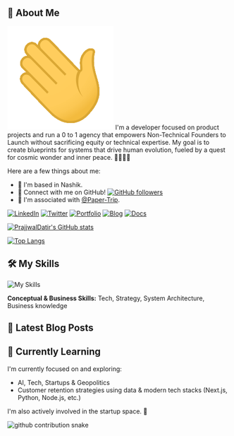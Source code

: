 <!-- Optional: Add a banner image here. Consider a wide image (e.g., 1200x300px). You can create one or use services like Canva. For now, assets/manCoding.png could be used if styled appropriately, or a simple text banner. -->
<!-- ![Banner](./assets/manCoding.png) -->

## 👋 About Me
![Waving Hand](./assets/wave.gif)
I'm a developer focused on product projects and run a 0 to 1 agency that empowers Non-Technical Founders to Launch without sacrificing equity or technical expertise. My goal is to create blueprints for systems that drive human evolution, fueled by a quest for cosmic wonder and inner peace. 💼🎶👨‍💻

Here are a few things about me:
- 📍 I'm based in Nashik.
- 🤝 Connect with me on GitHub! [![GitHub followers](https://img.shields.io/github/followers/PrajjwalDatir?style=social)](https://github.com/PrajjwalDatir)
- 🏢 I'm associated with [@Paper-Trip](https://github.com/Paper-Trip).

<!-- You can also place the manCoding.png here if you like: -->
<!-- <img src="./assets/manCoding.png" alt="Coding" width="200"/> -->

[![LinkedIn](https://badgen.net/badge/LinkedIn/datir/0077B5?icon=linkedin&label)](https://www.linkedin.com/in/datir/)
[![Twitter](https://badgen.net/badge/Twitter/prajjwal_datir/1DA1F2?icon=twitter&label)](https://twitter.com/prajjwal_datir/)
[![Portfolio](https://badgen.net/badge/Portfolio/prajj.in/blue?icon=website&label)](https://prajj.in)
[![Blog](https://badgen.net/badge/Read%20My%20Blog/blog.prajj.in/blue?icon=hashnode&label=Blog)](https://blog.prajj.in)
[![Docs](https://badgen.net/badge/My%20Digital%20Garden/docs.prajj.in/purple?icon=obsidian&label=Docs)](https://docs.prajj.in)

<!-- GitHub Stats -->
[![PrajjwalDatir's GitHub stats](https://github-readme-stats.vercel.app/api?username=PrajjwalDatir&show_icons=true&theme=radical)](https://github.com/PrajjwalDatir)

[![Top Langs](https://github-readme-stats.vercel.app/api/top-langs/?username=PrajjwalDatir&layout=compact&theme=radical)](https://github.com/PrajjwalDatir)


## 🛠️ My Skills
![My Skills](https://skillicons.dev/icons?i=java,ts,py,nextjs,nodejs,mysql,mongodb&theme=light)

**Conceptual & Business Skills:** Tech, Strategy, System Architecture, Business knowledge

<!-- Add your actual skills by modifying the 'i=' parameter in the URL above, or add more badges! Check https://skillicons.dev for a list of available icons. -->
<!-- Example using Shields.io: ![JS](https://img.shields.io/badge/JavaScript-F7DF1E?style=for-the-badge&logo=javascript&logoColor=black) -->


## 📝 Latest Blog Posts
<!-- This section can be dynamically updated using a GitHub Action to fetch posts from your blog's RSS feed. -->
<!-- Example script logic: Fetch and parse RSS feed from https://blog.prajj.in/feed/ (or similar URL). -->
<!-- Format: - [Post Title](Post URL) -->


## 🌱 Currently Learning

I'm currently focused on and exploring:

- AI, Tech, Startups & Geopolitics
- Customer retention strategies using data & modern tech stacks (Next.js, Python, Node.js, etc.)

I'm also actively involved in the startup space. 🚀

<!-- Fun Element: GitHub Snake or Joke -->
![github contribution snake](https://raw.githubusercontent.com/PrajjwalDatir/PrajjwalDatir/output/github-contribution-grid-snake.svg)

<!--
The snake animation above is dynamically generated by a GitHub Action.
You can view the workflow configuration at:
[.github/workflows/generate_snake.yml](.github/workflows/generate_snake.yml)
The Action will commit the updated snake to the `output` branch of this repository (or as configured in the workflow).
Ensure your repository settings allow workflows to write to the repository if you modify it.
-->

<!-- Footer -->
<!-- Made with ❤️ and GitHub -->
